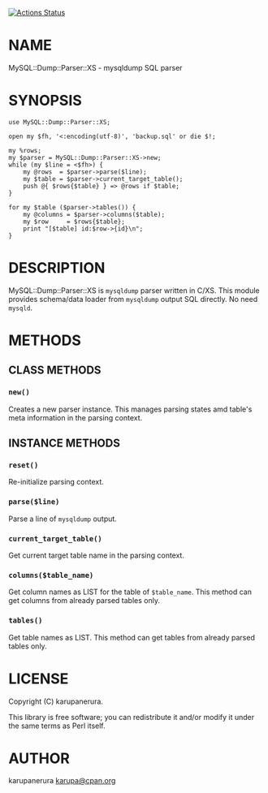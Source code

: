 [![Actions Status](https://github.com/karupanerura/MySQL-Dump-Parser-XS/workflows/test/badge.svg)](https://github.com/karupanerura/MySQL-Dump-Parser-XS/actions)
# NAME

MySQL::Dump::Parser::XS - mysqldump SQL parser

# SYNOPSIS

    use MySQL::Dump::Parser::XS;

    open my $fh, '<:encoding(utf-8)', 'backup.sql' or die $!;

    my %rows;
    my $parser = MySQL::Dump::Parser::XS->new;
    while (my $line = <$fh>) {
        my @rows  = $parser->parse($line);
        my $table = $parser->current_target_table();
        push @{ $rows{$table} } => @rows if $table;
    }

    for my $table ($parser->tables()) {
        my @columns = $parser->columns($table);
        my $row     = $rows{$table};
        print "[$table] id:$row->{id}\n";
    }

# DESCRIPTION

MySQL::Dump::Parser::XS is `mysqldump` parser written in C/XS.
This module provides schema/data loader from `mysqldump` output SQL directly. No need `mysqld`.

# METHODS

## CLASS METHODS

### `new()`

Creates a new parser instance.
This manages parsing states amd table's meta information in the parsing context.

## INSTANCE METHODS

### `reset()`

Re-initialize parsing context.

### `parse($line)`

Parse a line of `mysqldump` output.

### `current_target_table()`

Get current target table name in the parsing context.

### `columns($table_name)`

Get column names as LIST for the table of `$table_name`.
This method can get columns from already parsed tables only.

### `tables()`

Get table names as LIST.
This method can get tables from already parsed tables only.

# LICENSE

Copyright (C) karupanerura.

This library is free software; you can redistribute it and/or modify
it under the same terms as Perl itself.

# AUTHOR

karupanerura <karupa@cpan.org>
